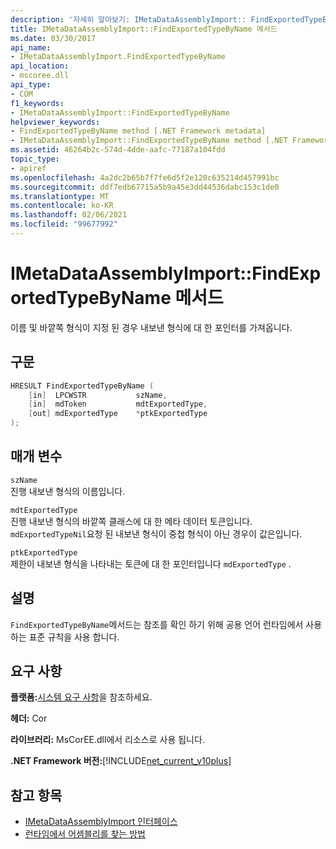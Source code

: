 ```yaml
---
description: '자세히 알아보기: IMetaDataAssemblyImport:: FindExportedTypeByName 메서드'
title: IMetaDataAssemblyImport::FindExportedTypeByName 메서드
ms.date: 03/30/2017
api_name:
- IMetaDataAssemblyImport.FindExportedTypeByName
api_location:
- mscoree.dll
api_type:
- COM
f1_keywords:
- IMetaDataAssemblyImport::FindExportedTypeByName
helpviewer_keywords:
- FindExportedTypeByName method [.NET Framework metadata]
- IMetaDataAssemblyImport::FindExportedTypeByName method [.NET Framework metadata]
ms.assetid: 46264b2c-574d-4dde-aafc-77187a104fdd
topic_type:
- apiref
ms.openlocfilehash: 4a2dc2b65b7f7fe6d5f2e120c635214d457991bc
ms.sourcegitcommit: ddf7edb67715a5b9a45e3dd44536dabc153c1de0
ms.translationtype: MT
ms.contentlocale: ko-KR
ms.lasthandoff: 02/06/2021
ms.locfileid: "99677992"
---
```

# <a name="imetadataassemblyimportfindexportedtypebyname-method"></a>IMetaDataAssemblyImport::FindExportedTypeByName 메서드

이름 및 바깥쪽 형식이 지정 된 경우 내보낸 형식에 대 한 포인터를 가져옵니다.  
  
## <a name="syntax"></a>구문  
  
```cpp  
HRESULT FindExportedTypeByName (  
    [in]  LPCWSTR           szName,
    [in]  mdToken           mdtExportedType,
    [out] mdExportedType    *ptkExportedType  
);  
```  
  
## <a name="parameters"></a>매개 변수  

 `szName`  
 진행 내보낸 형식의 이름입니다.  
  
 `mdtExportedType`  
 진행 내보낸 형식의 바깥쪽 클래스에 대 한 메타 데이터 토큰입니다. `mdExportedTypeNil`요청 된 내보낸 형식이 중첩 형식이 아닌 경우이 값은입니다.  
  
 `ptkExportedType`  
 제한이 내보낸 형식을 나타내는 토큰에 대 한 포인터입니다 `mdExportedType` .  
  
## <a name="remarks"></a>설명  

 `FindExportedTypeByName`메서드는 참조를 확인 하기 위해 공용 언어 런타임에서 사용 하는 표준 규칙을 사용 합니다.  
  
## <a name="requirements"></a>요구 사항  

 **플랫폼:**[시스템 요구 사항](../../get-started/system-requirements.md)을 참조하세요.  
  
 **헤더:** Cor  
  
 **라이브러리:** MsCorEE.dll에서 리소스로 사용 됩니다.  
  
 **.NET Framework 버전:**[!INCLUDE[net_current_v10plus](../../../../includes/net-current-v10plus-md.md)]  
  
## <a name="see-also"></a>참고 항목

- [IMetaDataAssemblyImport 인터페이스](imetadataassemblyimport-interface.md)
- [런타임에서 어셈블리를 찾는 방법](../../deployment/how-the-runtime-locates-assemblies.md)
